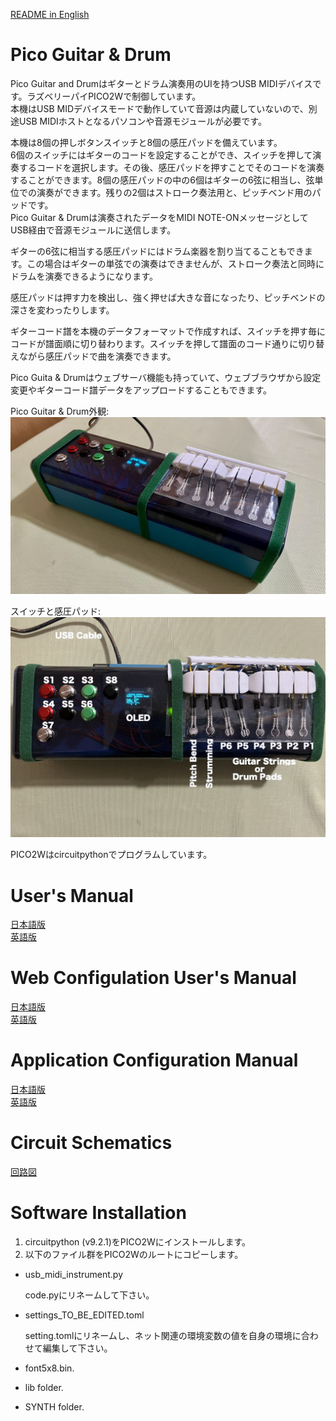 [README in English](https://github.com/ohira-s/PicoGuitarDrum2Web/blob/master/Docs/README.md)  
# Pico Guitar & Drum
Pico Guitar and Drumはギターとドラム演奏用のUIを持つUSB MIDIデバイスです。ラズベリーパイPICO2Wで制御しています。  
本機はUSB MIDデバイスモードで動作していて音源は内蔵していないので、別途USB MIDIホストとなるパソコンや音源モジュールが必要です。  
  
本機は8個の押しボタンスイッチと8個の感圧パッドを備えています。  
6個のスイッチにはギターのコードを設定することができ、スイッチを押して演奏するコードを選択します。その後、感圧パッドを押すことでそのコードを演奏することができます。8個の感圧パッドの中の6個はギターの6弦に相当し、弦単位での演奏ができます。残りの2個はストローク奏法用と、ピッチベンド用のパッドです。  
Pico Guitar & Drumは演奏されたデータをMIDI NOTE-ONメッセージとしてUSB経由で音源モジュールに送信します。
  
ギターの6弦に相当する感圧パッドにはドラム楽器を割り当てることもできます。この場合はギターの単弦での演奏はできませんが、ストローク奏法と同時にドラムを演奏できるようになります。  
  
感圧パッドは押す力を検出し、強く押せば大きな音になったり、ピッチベンドの深さを変わったりします。
  
ギターコード譜を本機のデータフォーマットで作成すれば、スイッチを押す毎にコードが譜面順に切り替わります。スイッチを押して譜面のコード通りに切り替えながら感圧パッドで曲を演奏できます。  
  
Pico Guita & Drumはウェブサーバ機能も持っていて、ウェブブラウザから設定変更やギターコード譜データをアップロードすることもできます。  

Pico Guitar & Drum外観:  
![picogd_overview2](https://github.com/ohira-s/PicoGuitarDrum2Web/blob/master/Docs/picogd_overview2.jpg)  

スイッチと感圧パッド:  
![picogd_overview2](https://github.com/ohira-s/PicoGuitarDrum2Web/blob/master/Docs/picogd_labels.jpg)  

PICO2Wはcircuitpythonでプログラムしています。  

# User's Manual
[日本語版](https://github.com/ohira-s/PicoGuitarDrum2Web/blob/master/Docs/UsersManual.md)  
[英語版](https://github.com/ohira-s/PicoGuitarDrum2Web/blob/master/Docs/UsersManual_Eng.md)  

# Web Configulation User's Manual
[日本語版](https://github.com/ohira-s/PicoGuitarDrum2Web/blob/master/Docs/WebConfigManual.md)  
[英語版](https://github.com/ohira-s/PicoGuitarDrum2Web/blob/master/Docs/WebConfigManual_Eng.md)  

# Application Configuration Manual
[日本語版](https://github.com/ohira-s/PicoGuitarDrum2Web/blob/master/Docs/ConfigManual.md)  
[英語版](https://github.com/ohira-s/PicoGuitarDrum2Web/blob/master/Docs/ConfigManual_Eng.md)  

# Circuit Schematics
[回路図](https://github.com/ohira-s/PicoGuitarDrum2Web/blob/master/Docs/PICO_Guitar_Circuit.pdf)

# Software Installation
1) circuitpython (v9.2.1)をPICO2Wにインストールします。  
2) 以下のファイル群をPICO2Wのルートにコピーします。  

- usb_midi_instrument.py  

	code.pyにリネームして下さい。  
	
- settings_TO_BE_EDITED.toml  

	setting.tomlにリネームし、ネット関連の環境変数の値を自身の環境に合わせて編集して下さい。  
	
- font5x8.bin.  
- lib folder.  
- SYNTH folder.  
